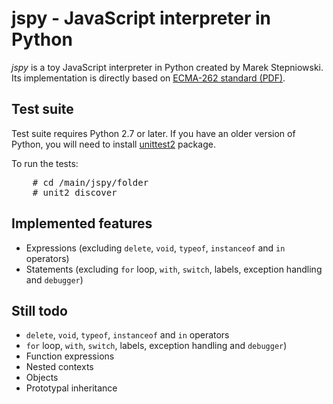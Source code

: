 jspy - JavaScript interpreter in Python
=======================================

*jspy* is a toy JavaScript interpreter in Python created by Marek Stepniowski. Its implementation is directly based on [ECMA-262 standard (PDF)](http://www.ecma-international.org/publications/files/ECMA-ST/Ecma-262.pdf).


Test suite
----------

Test suite requires Python 2.7 or later. If you have an older version of Python, you will need to install [unittest2](http://pypi.python.org/pypi/unittest2) package.

To run the tests:

<pre>
    # cd /main/jspy/folder
    # unit2 discover
</pre>


Implemented features
--------------------

  * Expressions (excluding `delete`, `void`, `typeof`, `instanceof` and `in` operators)
  * Statements (excluding `for` loop, `with`, `switch`, labels, exception handling and `debugger`)

Still todo
----------

  * `delete`, `void`, `typeof`, `instanceof` and `in` operators
  * `for` loop, `with`, `switch`, labels, exception handling and `debugger`)
  * Function expressions
  * Nested contexts
  * Objects
  * Prototypal inheritance

